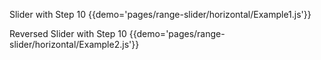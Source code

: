 Slider with Step 10
{{demo='pages/range-slider/horizontal/Example1.js'}}

Reversed Slider with Step 10
{{demo='pages/range-slider/horizontal/Example2.js'}}
